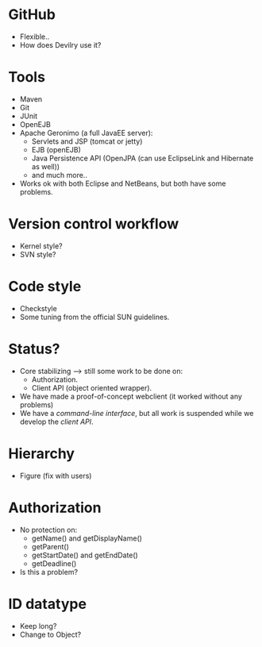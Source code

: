 # GitHub #

- Flexible..
- How does Devilry use it?


# Tools #


- Maven
- Git
- JUnit
- OpenEJB
- Apache Geronimo (a full JavaEE server):
	- Servlets and JSP (tomcat or jetty)
	- EJB (openEJB)
	- Java Persistence API (OpenJPA (can use EclipseLink and Hibernate as well))
	- and much more..
- Works ok with both Eclipse and NetBeans, but both have some problems.


# Version control workflow #


- Kernel style?
- SVN style?


# Code style #

- Checkstyle
- Some tuning from the official SUN guidelines.


# Status? #

- Core stabilizing --> still some work to be done on:
	- Authorization.
	- Client API (object oriented wrapper).
- We have made a proof-of-concept webclient (it worked without any problems)
- We have a *command-line interface*, but all work is suspended while we develop 
  the *client API*.


# Hierarchy #


- Figure (fix with users)


# Authorization #

- No protection on:
    - getName() and getDisplayName()
    - getParent()
    - getStartDate() and getEndDate()
    - getDeadline()
- Is this a problem?


# ID datatype #

- Keep long?
- Change to Object?
